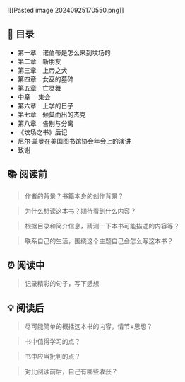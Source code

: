![[Pasted image 20240925170550.png]]
## 📑 目录
* 第一章　诺伯蒂是怎么来到坟场的
* 第二章　新朋友
* 第三章　上帝之犬
* 第四章　女巫的墓碑
* 第五章　亡灵舞
* 中章　 集会
* 第六章　上学的日子
* 第七章　倾巢而出的杰克
* 第八章　告别与分离
* 《坟场之书》后记
* 尼尔·盖曼在美国图书馆协会年会上的演讲
* 致谢
## 📚 阅读前
> 作者的背景？书籍本身的创作背景？

> 为什么想读这本书？期待看到什么内容？

> 根据目录和简介信息，猜测一下本书可能描述的内容等？

> 联系自己的生活，围绕这个主题自己会怎么写这本书？
## ⏰ 阅读中
> 记录精彩的句子，写下感想
##  💡 阅读后
> 尽可能简单的概括这本书的内容，情节+思想？

> 书中值得学习的点？

> 书中应当批判的点？

> 对比阅读前后，自己有哪些收获？ 
